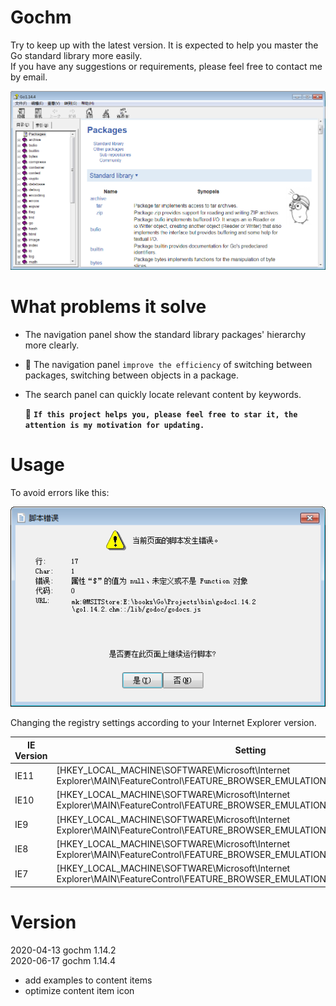 # Gochm
Try to keep up with the latest version. It is expected to help you master the Go standard library more easily.  
If you have any suggestions or requirements, please feel free to contact me by email.

![Cover](image/cover1.14.4.png)

# What problems it solve
+ The navigation panel show the standard library packages' hierarchy more clearly.   
+ 🌟 The navigation panel `improve the efficiency` of switching between packages, switching between objects in a package.    
+ The search panel can quickly locate relevant content by keywords.  

  🚀 **`If this project helps you, please feel free to star it, the attention is my motivation for updating.`**



# Usage
To avoid errors like this:

![Error](image/error.png)

Changing the registry settings according to your Internet Explorer version.


|  IE Version    | Setting       |
| -------------  | ------------- |
| IE11 | [HKEY_LOCAL_MACHINE\SOFTWARE\Microsoft\Internet Explorer\MAIN\FeatureControl\FEATURE_BROWSER_EMULATION]"hh.exe"=dword:00002AF8  |
| IE10 | [HKEY_LOCAL_MACHINE\SOFTWARE\Microsoft\Internet Explorer\MAIN\FeatureControl\FEATURE_BROWSER_EMULATION]"hh.exe"=dword:00002710  |
| IE9  | [HKEY_LOCAL_MACHINE\SOFTWARE\Microsoft\Internet Explorer\MAIN\FeatureControl\FEATURE_BROWSER_EMULATION]"hh.exe"=dword:00002328  |
| IE8  | [HKEY_LOCAL_MACHINE\SOFTWARE\Microsoft\Internet Explorer\MAIN\FeatureControl\FEATURE_BROWSER_EMULATION]"hh.exe"=dword:00001F40  |
| IE7  | [HKEY_LOCAL_MACHINE\SOFTWARE\Microsoft\Internet Explorer\MAIN\FeatureControl\FEATURE_BROWSER_EMULATION]"hh.exe"=dword:00001B58  |

# Version
2020-04-13 gochm 1.14.2  
2020-06-17 gochm 1.14.4  
+ add examples to content items  
+ optimize content item icon
